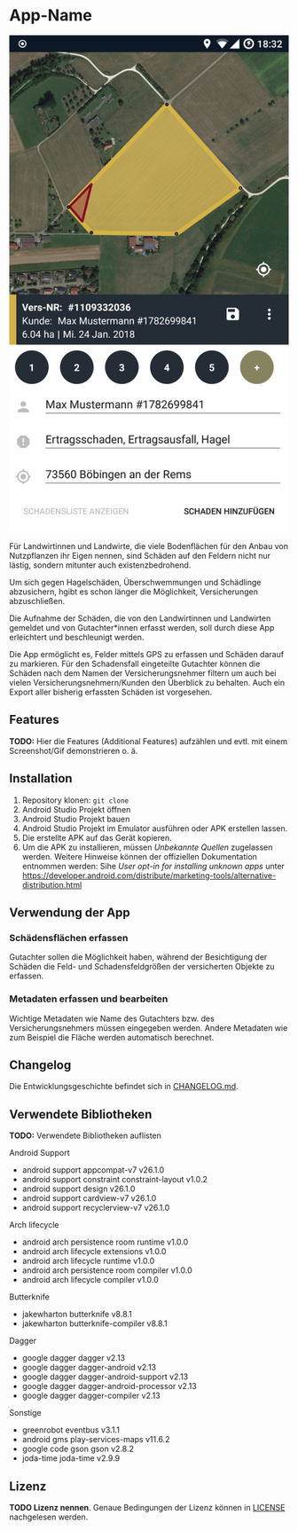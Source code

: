 # App-Name

![Das Interface zur Schadenerfassung](doc/images/header.png)

Für Landwirtinnen und Landwirte, die viele Bodenflächen für den Anbau von
Nutzpflanzen ihr Eigen nennen, sind Schäden auf den Feldern nicht nur lästig,
sondern mitunter auch existenzbedrohend.

Um sich gegen Hagelschäden, Überschwemmungen und Schädlinge abzusichern,
hgibt es schon länger die Möglichkeit,
Versicherungen abzuschließen.

Die Aufnahme der Schäden, die von den Landwirtinnen und Landwirten gemeldet und von Gutachter*innen erfasst werden,
soll durch diese App erleichtert und beschleunigt werden.

Die App ermöglicht es, Felder mittels GPS zu erfassen und Schäden darauf zu markieren.
Für den Schadensfall eingeteilte Gutachter können die Schäden nach dem Namen der Versicherungsnehmer filtern
um auch bei vielen Versicherungsnehmern/Kunden den Überblick zu behalten.
Auch ein Export aller bisherig erfassten Schäden ist vorgesehen.

## Features

**TODO:** Hier die Features (Additional Features) aufzählen und evtl. mit einem Screenshot/Gif demonstrieren o. ä.

## Installation

1. Repository klonen: `git clone`
2. Android Studio Projekt öffnen
3. Android Studio Projekt bauen
4. Android Studio Projekt im Emulator ausführen oder APK erstellen lassen.
5. Die erstellte APK auf das Gerät kopieren.
6. Um die APK zu installieren, müssen *Unbekannte Quellen* zugelassen werden.
Weitere Hinweise können der offiziellen Dokumentation entnommen werden:
Sihe *User opt-in for installing unknown apps* unter https://developer.android.com/distribute/marketing-tools/alternative-distribution.html

## Verwendung der App

### Schädensflächen erfassen

Gutachter sollen die Möglichkeit haben, während der Besichtigung der Schäden
die Feld- und Schadensfeldgrößen der versicherten Objekte zu erfassen.

### Metadaten erfassen und bearbeiten

Wichtige Metadaten wie Name des Gutachters bzw. des Versicherungsnehmers
müssen eingegeben werden.
Andere Metadaten wie zum Beispiel die Fläche werden automatisch berechnet.

## Changelog

Die Entwicklungsgeschichte befindet sich in [CHANGELOG.md](CHANGELOG.md).

## Verwendete Bibliotheken

**TODO:** Verwendete Bibliotheken auflisten

Android Support
* android support appcompat-v7 v26.1.0
* android support constraint constraint-layout v1.0.2
* android support design v26.1.0
* android support cardview-v7 v26.1.0
* android support recyclerview-v7 v26.1.0

Arch lifecycle
* android arch persistence room runtime v1.0.0
* android arch lifecycle extensions v1.0.0
* android arch lifecycle runtime v1.0.0
* android arch persistence room compiler v1.0.0  
* android arch lifecycle compiler v1.0.0

Butterknife
* jakewharton butterknife v8.8.1  
* jakewharton butterknife-compiler v8.8.1

Dagger
* google dagger dagger v2.13
* google dagger dagger-android v2.13
* google dagger dagger-android-support v2.13  
* google dagger dagger-android-processor v2.13  
* google dagger dagger-compiler v2.13

Sonstige
* greenrobot eventbus v3.1.1
* android gms play-services-maps v11.6.2
* google code gson gson v2.8.2
* joda-time joda-time v2.9.9

## Lizenz

**TODO Lizenz nennen**. 
Genaue Bedingungen der Lizenz können in [LICENSE](LICENSE) nachgelesen werden.